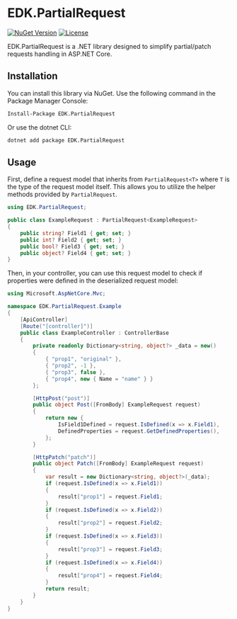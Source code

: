 # EDK.PartialRequest

[![NuGet Version](https://img.shields.io/nuget/v/EDK.PartialRequest.svg)](https://www.nuget.org/packages/EDK.PartialRequest/)
[![License](https://img.shields.io/badge/license-MIT-blue.svg)](LICENSE)

EDK.PartialRequest is a .NET library designed to simplify partial/patch requests handling in ASP.NET Core.

## Installation

You can install this library via NuGet. Use the following command in the Package Manager Console:

```bash
Install-Package EDK.PartialRequest
```

Or use the dotnet CLI:

```bash
dotnet add package EDK.PartialRequest
```

## Usage

First, define a request model that inherits from `PartialRequest<T>` where `T` is the type of the request model itself. This allows you to utilize the helper methods provided by `PartialRequest`.

```csharp
using EDK.PartialRequest;

public class ExampleRequest : PartialRequest<ExampleRequest>
{
    public string? Field1 { get; set; }
    public int? Field2 { get; set; }
    public bool? Field3 { get; set; }
    public object? Field4 { get; set; }
}
```

Then, in your controller, you can use this request model to check if properties were defined in the deserialized request model:

```csharp
using Microsoft.AspNetCore.Mvc;

namespace EDK.PartialRequest.Example
{
    [ApiController]
    [Route("[controller]")]
    public class ExampleController : ControllerBase
    {
        private readonly Dictionary<string, object?> _data = new()
        {
            { "prop1", "original" },
            { "prop2", -1 },
            { "prop3", false },
            { "prop4", new { Name = "name" } }
        };

        [HttpPost("post")]
        public object Post([FromBody] ExampleRequest request)
        {
            return new {
                IsField1Defined = request.IsDefined(x => x.Field1),
                DefinedProperties = request.GetDefinedProperties(),   
            };
        }

        [HttpPatch("patch")]
        public object Patch([FromBody] ExampleRequest request)
        {
            var result = new Dictionary<string, object?>(_data);
            if (request.IsDefined(x => x.Field1))
            {
                result["prop1"] = request.Field1;
            }
            if (request.IsDefined(x => x.Field2))
            {
                result["prop2"] = request.Field2;
            }
            if (request.IsDefined(x => x.Field3))
            {
                result["prop3"] = request.Field3;
            }
            if (request.IsDefined(x => x.Field4))
            {
                result["prop4"] = request.Field4;
            }
            return result;
        }
    }
}
```